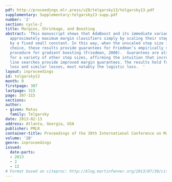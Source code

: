 ```yaml
---
pdf: http://proceedings.mlr.press/v28/telgarsky13/telgarsky13.pdf
supplementary: Supplementary:telgarsky13-supp.pdf
number: '2'
section: cycle-2
title: Margins, Shrinkage, and Boosting
abstract: 'This manuscript shows that AdaBoost and its immediate variants can produce
  approximately maximum margin classifiers simply by scaling their step size choices
  by a fixed small constant. In this way, when the unscaled step size is an optimal
  choice, these results provide guarantees for Friedman’s empirically successful “shrinkage”
  procedure for gradient boosting (Friedman, 2000).  Guarantees are also provided
  for a variety of other step sizes, affirming the intuition that increasingly regularized
  line searches provide improved margin guarantees. The results hold for the exponential
  loss and similar losses, most notably the logistic loss.  '
layout: inproceedings
id: telgarsky13
month: 0
firstpage: 307
lastpage: 315
page: 307-315
sections: 
author:
- given: Matus
  family: Telgarsky
date: 2013-02-13
address: Atlanta, Georgia, USA
publisher: PMLR
container-title: Proceedings of the 30th International Conference on Machine Learning
volume: '28'
genre: inproceedings
issued:
  date-parts:
  - 2013
  - 2
  - 13
# Format based on citeproc: http://blog.martinfenner.org/2013/07/30/citeproc-yaml-for-bibliographies/
---
```

